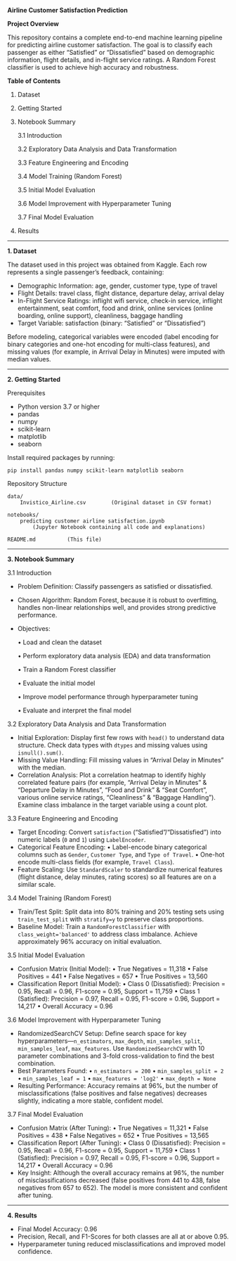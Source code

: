  **Airline Customer Satisfaction Prediction**

**Project Overview**

This repository contains a complete end-to-end machine learning pipeline for predicting airline customer satisfaction. The goal is to classify each passenger as either “Satisfied” or “Dissatisfied” based on demographic information, flight details, and in-flight service ratings. A Random Forest classifier is used to achieve high accuracy and robustness.

**Table of Contents**

1. Dataset
2. Getting Started
3. Notebook Summary

   3.1 Introduction

   3.2 Exploratory Data Analysis and Data Transformation

   3.3 Feature Engineering and Encoding

   3.4 Model Training (Random Forest)

   3.5 Initial Model Evaluation

   3.6 Model Improvement with Hyperparameter Tuning

   3.7 Final Model Evaluation
   
4. Results

---

**1. Dataset**
   
   The dataset used in this project was obtained from Kaggle. Each row represents a single passenger’s feedback, containing:

* Demographic Information: age, gender, customer type, type of travel
* Flight Details: travel class, flight distance, departure delay, arrival delay
* In-Flight Service Ratings: inflight wifi service, check-in service, inflight entertainment, seat comfort, food and drink, online services (online boarding, online support), cleanliness, baggage handling
* Target Variable: satisfaction (binary: “Satisfied” or “Dissatisfied”)

Before modeling, categorical variables were encoded (label encoding for binary categories and one-hot encoding for multi-class features), and missing values (for example, in Arrival Delay in Minutes) were imputed with median values.

---

**2. Getting Started**

Prerequisites

* Python version 3.7 or higher
* pandas
* numpy
* scikit-learn
* matplotlib
* seaborn

Install required packages by running:

```
pip install pandas numpy scikit-learn matplotlib seaborn
```

Repository Structure

```
data/
    Invistico_Airline.csv        (Original dataset in CSV format)

notebooks/
    predicting customer airline satisfaction.ipynb  
        (Jupyter Notebook containing all code and explanations)

README.md          (This file)
```

---

**3. Notebook Summary**

3.1 Introduction

* Problem Definition: Classify passengers as satisfied or dissatisfied.
* Chosen Algorithm: Random Forest, because it is robust to overfitting, handles non-linear relationships well, and provides strong predictive performance.
* Objectives:

  • Load and clean the dataset

  • Perform exploratory data analysis (EDA) and data transformation

  • Train a Random Forest classifier

  • Evaluate the initial model

  • Improve model performance through hyperparameter tuning

  • Evaluate and interpret the final model

3.2 Exploratory Data Analysis and Data Transformation

* Initial Exploration: Display first few rows with `head()` to understand data structure. Check data types with `dtypes` and missing values using `isnull().sum()`.
* Missing Value Handling: Fill missing values in “Arrival Delay in Minutes” with the median.
* Correlation Analysis: Plot a correlation heatmap to identify highly correlated feature pairs (for example, “Arrival Delay in Minutes” & “Departure Delay in Minutes”, “Food and Drink” & “Seat Comfort”, various online service ratings, “Cleanliness” & “Baggage Handling”). Examine class imbalance in the target variable using a count plot.

3.3 Feature Engineering and Encoding

* Target Encoding: Convert `satisfaction` (“Satisfied”/“Dissatisfied”) into numeric labels (`0` and `1`) using `LabelEncoder`.
* Categorical Feature Encoding:
  • Label-encode binary categorical columns such as `Gender`, `Customer Type`, and `Type of Travel`.
  • One-hot encode multi-class fields (for example, `Travel Class`).
* Feature Scaling: Use `StandardScaler` to standardize numerical features (flight distance, delay minutes, rating scores) so all features are on a similar scale.

3.4 Model Training (Random Forest)

* Train/Test Split: Split data into 80% training and 20% testing sets using `train_test_split` with `stratify=y` to preserve class proportions.
* Baseline Model: Train a `RandomForestClassifier` with `class_weight='balanced'` to address class imbalance. Achieve approximately 96% accuracy on initial evaluation.

3.5 Initial Model Evaluation

* Confusion Matrix (Initial Model):
  • True Negatives = 11,318
  • False Positives = 441
  • False Negatives = 657
  • True Positives = 13,560
* Classification Report (Initial Model):
  • Class 0 (Dissatisfied): Precision = 0.95, Recall = 0.96, F1-score = 0.95, Support = 11,759
  • Class 1 (Satisfied): Precision = 0.97, Recall = 0.95, F1-score = 0.96, Support = 14,217
  • Overall Accuracy = 0.96

3.6 Model Improvement with Hyperparameter Tuning

* RandomizedSearchCV Setup: Define search space for key hyperparameters—`n_estimators`, `max_depth`, `min_samples_split`, `min_samples_leaf`, `max_features`. Use `RandomizedSearchCV` with 10 parameter combinations and 3-fold cross-validation to find the best combination.
* Best Parameters Found:
  • `n_estimators = 200`
  • `min_samples_split = 2`
  • `min_samples_leaf = 1`
  • `max_features = 'log2'`
  • `max_depth = None`
* Resulting Performance: Accuracy remains at 96%, but the number of misclassifications (false positives and false negatives) decreases slightly, indicating a more stable, confident model.

3.7 Final Model Evaluation

* Confusion Matrix (After Tuning):
  • True Negatives = 11,321
  • False Positives = 438
  • False Negatives = 652
  • True Positives = 13,565
* Classification Report (After Tuning):
  • Class 0 (Dissatisfied): Precision = 0.95, Recall = 0.96, F1-score = 0.95, Support = 11,759
  • Class 1 (Satisfied): Precision = 0.97, Recall = 0.95, F1-score = 0.96, Support = 14,217
  • Overall Accuracy = 0.96
* Key Insight: Although the overall accuracy remains at 96%, the number of misclassifications decreased (false positives from 441 to 438, false negatives from 657 to 652). The model is more consistent and confident after tuning.
---
**4. Results**

* Final Model Accuracy: 0.96
* Precision, Recall, and F1-Scores for both classes are all at or above 0.95.
* Hyperparameter tuning reduced misclassifications and improved model confidence.
